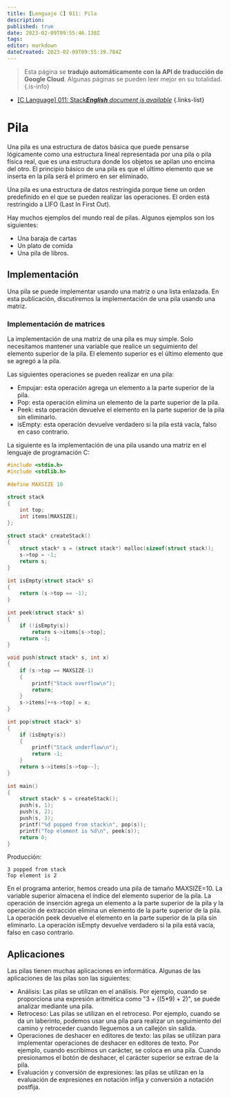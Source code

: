 ```yaml
---
title: [Lenguaje C] 011: Pila
description: 
published: true
date: 2023-02-09T09:55:46.138Z
tags: 
editor: markdown
dateCreated: 2023-02-09T09:55:39.784Z
---
```


> Esta página se **tradujo automáticamente con la API de traducción de Google Cloud**.
Algunas páginas se pueden leer mejor en su totalidad.{.is-info}



- [[C Language] 011: Stack***English** document is available*](/en/Knowledge-base/Algorithm/c-language-011-stack)
{.links-list}


# Pila

Una pila es una estructura de datos básica que puede pensarse lógicamente como una estructura lineal representada por una pila o pila física real, que es una estructura donde los objetos se apilan uno encima del otro. El principio básico de una pila es que el último elemento que se inserta en la pila será el primero en ser eliminado.

Una pila es una estructura de datos restringida porque tiene un orden predefinido en el que se pueden realizar las operaciones. El orden está restringido a LIFO (Last In First Out).

Hay muchos ejemplos del mundo real de pilas. Algunos ejemplos son los siguientes:

- Una baraja de cartas
- Un plato de comida
- Una pila de libros.

## Implementación

Una pila se puede implementar usando una matriz o una lista enlazada. En esta publicación, discutiremos la implementación de una pila usando una matriz.

### Implementación de matrices

La implementación de una matriz de una pila es muy simple. Solo necesitamos mantener una variable que realice un seguimiento del elemento superior de la pila. El elemento superior es el último elemento que se agregó a la pila.

Las siguientes operaciones se pueden realizar en una pila:

- Empujar: esta operación agrega un elemento a la parte superior de la pila.
- Pop: esta operación elimina un elemento de la parte superior de la pila.
- Peek: esta operación devuelve el elemento en la parte superior de la pila sin eliminarlo.
- isEmpty: esta operación devuelve verdadero si la pila está vacía, falso en caso contrario.

La siguiente es la implementación de una pila usando una matriz en el lenguaje de programación C:

```c
#include <stdio.h>
#include <stdlib.h>
 
#define MAXSIZE 10
 
struct stack
{
    int top;
    int items[MAXSIZE];
};
 
struct stack* createStack()
{
    struct stack* s = (struct stack*) malloc(sizeof(struct stack));
    s->top = -1;
    return s;
}
 
int isEmpty(struct stack* s)
{
    return (s->top == -1);
}
 
int peek(struct stack* s)
{
    if (!isEmpty(s))
        return s->items[s->top];
    return -1;
}
 
void push(struct stack* s, int x)
{
    if (s->top == MAXSIZE-1)
    {
        printf("Stack overflow\n");
        return;
    }
    s->items[++s->top] = x;
}
 
int pop(struct stack* s)
{
    if (isEmpty(s))
    {
        printf("Stack underflow\n");
        return -1;
    }
    return s->items[s->top--];
}
 
int main()
{
    struct stack* s = createStack();
    push(s, 1);
    push(s, 2);
    push(s, 3);
    printf("%d popped from stack\n", pop(s));
    printf("Top element is %d\n", peek(s));
    return 0;
}
```

Producción:

```
3 popped from stack
Top element is 2
```

En el programa anterior, hemos creado una pila de tamaño MAXSIZE=10. La variable superior almacena el índice del elemento superior de la pila. La operación de inserción agrega un elemento a la parte superior de la pila y la operación de extracción elimina un elemento de la parte superior de la pila. La operación peek devuelve el elemento en la parte superior de la pila sin eliminarlo. La operación isEmpty devuelve verdadero si la pila está vacía, falso en caso contrario.

## Aplicaciones

Las pilas tienen muchas aplicaciones en informática. Algunas de las aplicaciones de las pilas son las siguientes:

- Análisis: Las pilas se utilizan en el análisis. Por ejemplo, cuando se proporciona una expresión aritmética como "3 + ((5*9) + 2)", se puede analizar mediante una pila.
- Retroceso: Las pilas se utilizan en el retroceso. Por ejemplo, cuando se da un laberinto, podemos usar una pila para realizar un seguimiento del camino y retroceder cuando lleguemos a un callejón sin salida.
- Operaciones de deshacer en editores de texto: las pilas se utilizan para implementar operaciones de deshacer en editores de texto. Por ejemplo, cuando escribimos un carácter, se coloca en una pila. Cuando presionamos el botón de deshacer, el carácter superior se extrae de la pila.
- Evaluación y conversión de expresiones: las pilas se utilizan en la evaluación de expresiones en notación infija y conversión a notación postfija.